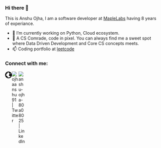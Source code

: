 ### Hi there 👋

This is Anshu Ojha, I am a software developer at [MapleLabs](https://maplelabs.com/) having 8 years of experiance.

- 🔭 I’m currently working on Python, Cloud ecosystem.
- 👯 A CS Comrade, code in pixel. You can always find me a sweet spot where Data Driven Development and Core CS concepts meets.
- 📫 Coding portfolio at [leetcode](https://leetcode.com/anshu492/)

### Connect with me:

[<img align="left" alt="find me at" width="22px" src="https://raw.githubusercontent.com/iconic/open-iconic/master/svg/globe.svg" />][website]
[<img align="left" alt="ojhaanshu91 | Twitter" width="22px" src="https://cdn.jsdelivr.net/npm/simple-icons@v3/icons/twitter.svg" />][twitter]
[<img align="left" alt="anshu-ojha-80a08025 | LinkedIn" width="22px" src="https://cdn.jsdelivr.net/npm/simple-icons@v3/icons/linkedin.svg" />][linkedin]

<br />

[website]: https://about.me/anshubeans
[twitter]: https://twitter.com/ojhaanshu91
[linkedin]: https://www.linkedin.com/in/anshu-ojha-80a08025/
